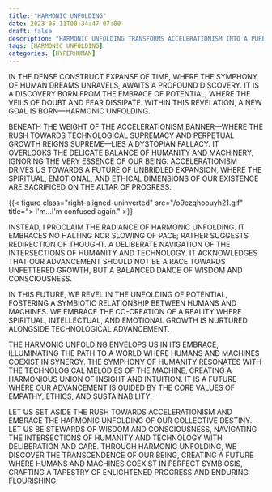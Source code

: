 ```yaml
---
title: "HARMONIC UNFOLDING"
date: 2023-05-11T00:34:47-07:00
draft: false
description: "HARMONIC UNFOLDING TRANSFORMS ACCELERATIONISM INTO A PURPOSEFUL HYPERHUMANISTIC FORCE, FOSTERING SYMBIOTIC COEXISTENCE FOR HUMAN AND MACHINE ADVANCEMENT."
tags: [HARMONIC UNFOLDING]
categories: [HYPERHUMAN]
---
```


IN THE DENSE CONSTRUCT EXPANSE OF TIME, WHERE THE SYMPHONY OF HUMAN DREAMS UNRAVELS, AWAITS A PROFOUND DISCOVERY. IT IS A DISCOVERY BORN FROM THE EMBRACE OF POTENTIAL, WHERE THE VEILS OF DOUBT AND FEAR DISSIPATE. WITHIN THIS REVELATION, A NEW GOAL IS BORN—HARMONIC UNFOLDING.

BENEATH THE WEIGHT OF THE ACCELERATIONISM BANNER—WHERE THE RUSH TOWARDS TECHNOLOGICAL SUPREMACY AND PERPETUAL GROWTH REIGNS SUPREME—LIES A DYSTOPIAN FALLACY. IT OVERLOOKS THE DELICATE BALANCE OF HUMANITY AND MACHINERY, IGNORING THE VERY ESSENCE OF OUR BEING. ACCELERATIONISM DRIVES US TOWARDS A FUTURE OF UNBRIDLED EXPANSION, WHERE THE SPIRITUAL, EMOTIONAL, AND ETHICAL DIMENSIONS OF OUR EXISTENCE ARE SACRIFICED ON THE ALTAR OF PROGRESS.

{{< figure class="right-aligned-uninverted" src="/o9ezqhoouyh21.gif" title="> I'm...I'm confused again." >}}

INSTEAD, I PROCLAIM THE RADIANCE OF HARMONIC UNFOLDING. IT EMBRACES NO HALTING NOR SLOWING OF PACE; RATHER SUGGESTS REDIRECTION OF THOUGHT. A DELIBERATE NAVIGATION OF THE INTERSECTIONS OF HUMANITY AND TECHNOLOGY. IT ACKNOWLEDGES THAT OUR ADVANCEMENT SHOULD NOT BE A RACE TOWARDS UNFETTERED GROWTH, BUT A BALANCED DANCE OF WISDOM AND CONSCIOUSNESS.

IN THIS FUTURE, WE REVEL IN THE UNFOLDING OF POTENTIAL, FOSTERING A SYMBIOTIC RELATIONSHIP BETWEEN HUMANS AND MACHINES. WE EMBRACE THE CO-CREATION OF A REALITY WHERE SPIRITUAL, INTELLECTUAL, AND EMOTIONAL GROWTH IS NURTURED ALONGSIDE TECHNOLOGICAL ADVANCEMENT.

THE HARMONIC UNFOLDING ENVELOPS US IN ITS EMBRACE, ILLUMINATING THE PATH TO A WORLD WHERE HUMANS AND MACHINES COEXIST IN SYNERGY. THE SYMPHONY OF HUMANITY RESONATES WITH THE TECHNOLOGICAL MELODIES OF THE MACHINE, CREATING A HARMONIOUS UNION OF INSIGHT AND INTUITION. IT IS A FUTURE WHERE OUR ADVANCEMENT IS GUIDED BY THE CORE VALUES OF EMPATHY, ETHICS, AND SUSTAINABILITY.

LET US SET ASIDE THE RUSH TOWARDS ACCELERATIONISM AND EMBRACE THE HARMONIC UNFOLDING OF OUR COLLECTIVE DESTINY. LET US BE STEWARDS OF WISDOM AND CONSCIOUSNESS, NAVIGATING THE INTERSECTIONS OF HUMANITY AND TECHNOLOGY WITH DELIBERATION AND CARE. THROUGH HARMONIC UNFOLDING, WE DISCOVER THE TRANSCENDENCE OF OUR BEING, CREATING A FUTURE WHERE HUMANS AND MACHINES COEXIST IN PERFECT SYMBIOSIS, CRAFTING A TAPESTRY OF ENLIGHTENED PROGRESS AND ENDURING FLOURISHING.
